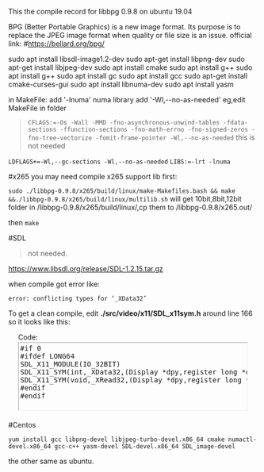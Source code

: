 This the compile record for libbpg 0.9.8 on ubuntu 19.04

BPG (Better Portable Graphics) is a new image format. Its purpose is to replace the JPEG image format when quality or file size is an issue. 
official link:
#https://bellard.org/bpg/ 


sudo apt install libsdl-image1.2-dev
sudo apt-get install libpng-dev
sudo apt-get install libjpeg-dev
sudo apt install cmake
sudo apt install g++
sudo apt install g++
sudo apt install gc
sudo apt install gcc
sudo apt-get install cmake-curses-gui
sudo apt install libnuma-dev
sudo apt install yasm



in MakeFile:
add '-lnuma' numa library
add '-Wl,--no-as-needed'
eg,edit MakeFile in folder 

>```CFLAGS:=-Os -Wall -MMD -fno-asynchronous-unwind-tables -fdata-sections -ffunction-sections -fno-math-errno -fno-signed-zeros -fno-tree-vectorize -fomit-frame-pointer -Wl,--no-as-needed```
>this is not needed

```LDFLAGS+=-Wl,--gc-sections -Wl,--no-as-needed```
```LIBS:=-lrt -lnuma```

#x265
you may need compile x265 support lib first:

``sudo ./libbpg-0.9.8/x265/build/linux/make-Makefiles.bash && make &&./libbpg-0.9.8/x265/build/linux/multilib.sh``
will get 10bit,8bit,12bit folder in /libbpg-0.9.8/x265/build/linux/,cp them to /libbpg-0.9.8/x265.out/

then ``make``


#SDL 
>not needed.

https://www.libsdl.org/release/SDL-1.2.15.tar.gz


when compile got error like:
```
error: conflicting types for ‘_XData32’
```

To get a clean compile, edit **./src/video/x11/SDL_x11sym.h** around line 166 so it looks like this:  

<div style="margin:20px; margin-top:5px">

<div class="smallfont" style="margin-bottom:2px">Code:</div>

<pre class="bbcodeblock" dir="ltr" style="
		margin: 0px;
		margin-right: -99999px;
		padding: 3px;
		border: 1px inset;
		width: 98%;
		height: 130px;
		text-align: left;
		overflow: auto">#if 0
#ifdef LONG64
SDL_X11_MODULE(IO_32BIT)
SDL_X11_SYM(int,_XData32,(Display *dpy,register long *data,unsigned len),(dpy,data,len),return)
SDL_X11_SYM(void,_XRead32,(Display *dpy,register long *data,long len),(dpy,data,len),)
#endif
#endif</pre>

</div>



#Centos

```
yum install gcc libpng-devel libjpeg-turbo-devel.x86_64 cmake numactl-devel.x86_64 gcc-c++ yasm-devel SDL-devel.x86_64 SDL_image-devel
```

the other same as ubuntu.
